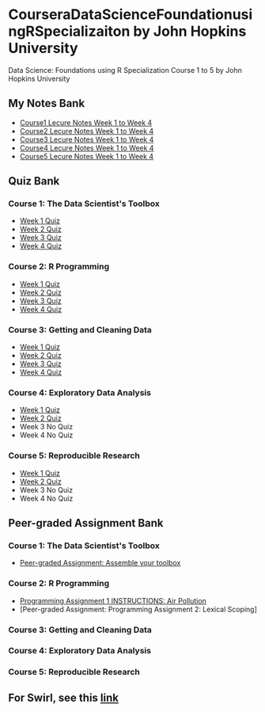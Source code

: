# CourseraDataScienceFoundationusingRSpecializaiton by John Hopkins University
Data Science: Foundations using R Specialization Course 1 to 5 by John Hopkins University

## My Notes Bank
* [Course1 Lecure Notes Week 1 to Week 4](https://github.com/lli289/CourseraDataScienceFoundationsusingRSpecializaiton/blob/main/My%20Notes%20Bank/Course1Notes.pdf)
* [Course2 Lecure Notes Week 1 to Week 4](https://github.com/lli289/CourseraDataScienceFoundationsusingRSpecializaiton/blob/main/My%20Notes%20Bank/Course2Notes.pdf)
* [Course3 Lecure Notes Week 1 to Week 4](https://github.com/lli289/CourseraDataScienceFoundationsusingRSpecializaiton/blob/main/My%20Notes%20Bank/Course3Notes.pdf)
* [Course4 Lecure Notes Week 1 to Week 4](https://github.com/lli289/CourseraDataScienceFoundationsusingRSpecializaiton/blob/main/My%20Notes%20Bank/Course4Notes.pdf)
* [Course5 Lecure Notes Week 1 to Week 4](https://github.com/lli289/CourseraDataScienceFoundationsusingRSpecializaiton/blob/main/My%20Notes%20Bank/Course5Notes.pdf)

## Quiz Bank
### Course 1: The Data Scientist's Toolbox
* [Week 1 Quiz](https://github.com/lli289/CourseraDataScienceFoundationsusingRSpecializaiton/blob/main/Quiz%20Bank/Course%201/Week1.pdf)
* [Week 2 Quiz](https://github.com/lli289/CourseraDataScienceFoundationsusingRSpecializaiton/blob/main/Quiz%20Bank/Course%201/Week2.pdf)
* [Week 3 Quiz](https://github.com/lli289/CourseraDataScienceFoundationsusingRSpecializaiton/blob/main/Quiz%20Bank/Course%201/Week3.pdf)
* [Week 4 Quiz](https://github.com/lli289/CourseraDataScienceFoundationsusingRSpecializaiton/blob/main/Quiz%20Bank/Course%201/Week4.pdf)

### Course 2: R Programming
* [Week 1 Quiz](https://github.com/lli289/CourseraDataScienceFoundationsusingRSpecializaiton/blob/main/Quiz%20Bank/Course%202/Week1.pdf)
* [Week 2 Quiz](https://github.com/lli289/CourseraDataScienceFoundationsusingRSpecializaiton/blob/main/Quiz%20Bank/Course%202/Week2.pdf)
* [Week 3 Quiz](https://github.com/lli289/CourseraDataScienceFoundationsusingRSpecializaiton/blob/main/Quiz%20Bank/Course%202/Week3.pdf)
* [Week 4 Quiz](https://github.com/lli289/CourseraDataScienceFoundationsusingRSpecializaiton/blob/main/Quiz%20Bank/Course%202/Week4.pdf)

### Course 3: Getting and Cleaning Data
* [Week 1 Quiz](https://github.com/lli289/CourseraDataScienceFoundationsusingRSpecializaiton/blob/main/Quiz%20Bank/Course%203/Week1.pdf)
* [Week 2 Quiz](https://github.com/lli289/CourseraDataScienceFoundationsusingRSpecializaiton/blob/main/Quiz%20Bank/Course%203/Week2.pdf)
* [Week 3 Quiz](https://github.com/lli289/CourseraDataScienceFoundationsusingRSpecializaiton/blob/main/Quiz%20Bank/Course%203/Week3.pdf)
* [Week 4 Quiz](https://github.com/lli289/CourseraDataScienceFoundationsusingRSpecializaiton/blob/main/Quiz%20Bank/Course%203/Week4.pdf)

### Course 4: Exploratory Data Analysis
* [Week 1 Quiz](https://github.com/lli289/CourseraDataScienceFoundationsusingRSpecializaiton/blob/main/Quiz%20Bank/Course%204/Week1.pdf)
* [Week 2 Quiz](https://github.com/lli289/CourseraDataScienceFoundationsusingRSpecializaiton/blob/main/Quiz%20Bank/Course%204/Week2.pdf)
* Week 3 No Quiz
* Week 4 No Quiz

### Course 5: Reproducible Research
* [Week 1 Quiz](https://github.com/lli289/CourseraDataScienceFoundationsusingRSpecializaiton/blob/main/Quiz%20Bank/Course%205/Week1.pdf)
* [Week 2 Quiz](https://github.com/lli289/CourseraDataScienceFoundationsusingRSpecializaiton/blob/main/Quiz%20Bank/Course%205/Week2.pdf)
* Week 3 No Quiz
* Week 4 No Quiz

## Peer-graded Assignment Bank
### Course 1: The Data Scientist's Toolbox
* [Peer-graded Assignment: Assemble your toolbox](https://github.com/lli289/CourseraDataScienceFoundationsusingRSpecializaiton/blob/main/Peer%20Bank/Assemble%20your%20toolbox.md)

### Course 2: R Programming
* [Programming Assignment 1 INSTRUCTIONS: Air Pollution](https://github.com/lli289/CourseraDataScienceFoundationsusingRSpecializaiton/blob/main/Peer%20Bank/Air%20Pollution.md)
* [Peer-graded Assignment: Programming Assignment 2: Lexical Scoping]

### Course 3: Getting and Cleaning Data

### Course 4: Exploratory Data Analysis

### Course 5: Reproducible Research

## For Swirl, see this [link](https://lli289.github.io/posts/2023/05/blog-post-2/)
